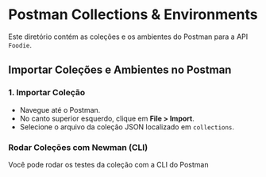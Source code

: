 # Postman Collections & Environments

Este diretório contém as coleções e os ambientes do Postman para a API `Foodie`.

## Importar Coleções e Ambientes no Postman

### 1. Importar Coleção
- Navegue até o Postman.
- No canto superior esquerdo, clique em **File > Import**.
- Selecione o arquivo da coleção JSON localizado em `collections`.

### Rodar Coleções com Newman (CLI)

Você pode rodar os testes da coleção com a CLI do Postman